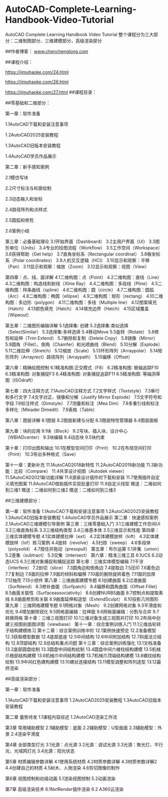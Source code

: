 # AutoCAD-Complete-Learning-Handbook-Video-Tutorial
AutoCAD Complete Learning Handbook Video Tutorial
整个课程分为三大部分：二维制图部分、三维建模部分，高级渲染部分

##作者博客：
www.chenchenglong.com

##课程介绍：

https://jimuhaoke.com/24.html

https://jimuhaoke.com/26.html

https://jimuhaoke.com/27.html
##课程目录：

##零基础和二维部分：

第一章：软件准备

1.1AutoCAD下载和安装注意事项

1.2AutoCAD2025安装教程

1.3AutoCAD旧版本安装教程

1.4AutoCAD学员作品展示


第二章：新手感知案例

2.1模仿写块

2.2尺寸标注与轮廓绘制

2.3动态输入和坐标

2.4路径阵列和点样式

2.5圆弧和修剪

2.6案例小结

第三章：必备基础理论
3.1开始界面（Dashboard）
3.2主用户界面（UI）
3.3图形单位（Units）
3.4专业的绘图流程（Workflow）
3.5工作空间（Workspace）
3.6获得帮助（Get help）
3.7直角坐标系（Rectangular coordinat）
3.8极坐标系（Polar coordinates）
3.9人机交互逻辑（HCI）
3.10显示和观察：平移（Pan）
3.11显示和观察：缩放（Zoom）
3.12显示和观察：视图（View）

第四章：点、线、面详解
4.1二维构图：点（Point）
4.2二维构图：直线（Line）
4.3二维构图：构造线和射线（Xline Ray）
4.4二维构图：多段线（Pline）
4.5二维构图：样条曲线（spline）
4.6二维构图：圆（circle）
4.7二维构图：圆弧（Arc）
4.8二维构图：椭圆（ellipse）
4.9二维构图：矩形（rectang）
4.10二维构图：多边形（polygon）
4.11二维构图：多线（Multiple line）
4.12图案填充（Hatch）
4.13颜色填充（Hatch）
4.14填充边界（Hatch）
4.15区域覆盖（Wipeout）

第五章：二维图形编辑详解
5.1选择集∶ 创建
5.2选择集∶类似选择（SelectSimilar）
5.3选择集∶多样选择
5.4移动Move
5.5旋转（Rotate）
5.6修剪和延伸（Trim Extend）
5.7删除和复制（Delete Copy）
5.8镜像（Mirror）
5.9圆角（Fillet）、倒角（Chamfer）和光顺曲线（Blend）
5.10分解（Explode）
5.11二维拉伸（Stretch）
5.12缩放（Scale）
5.13环形阵列（Arraypolar）
5.14矩形阵列（Arrayrect）路径阵列（Arraypath）
5.15偏移（Offset）

第六章：精确绘图控制
6.1精准构图∶正交模式（F8）
6.2精准构图∶ 极轴追踪F10
6.3精准构图∶ 对象捕捉F3
6.4精准构图∶ 对象捕捉追踪F11
6.5精准构图∶ 等轴测草图（ISOdraft）

第七章：四大注释方式
7.1AutoCAD注释方式
7.2文字样式（Textstyle）
7.3单行和多行文字
7.4文字对正、镜像和分解（Justify Mirror Explode）
7.5文字符号和字段
7.6标注样式（Dimstyle）
7.7测量和标注（Mea Dim）
7.8多重引线和标注多样化（Mleader Dimedit）
7.9表格（Table）

第八章：图层详解
8.1图层
8.2图层新建与分配
8.3图层特性管理器
8.4图层面板

第九章：块的应用
9.1块（Block）
9.2写块、插入块、设计中心（WBIADcenter）
9.3块编辑
9.4动态块
9.5块约束

第十章：打印出图和输出
10.1在模型空间打印（Print）
10.2在布局空间打印（Print）
10.3导出多种格式（Save）

第十一章：更新补充
11.1AutoCAD2018新特性
11.2AutoCAD2019新功能
11.3新功能：比较（Compare）
11.4共享设计视图（Autodek viewer）
11.5AutoCAD2021新功能详解
11.6源泉设计插件的下载和安装
11.7使用插件自定义填充图案
11.8AutoCAD借助插件实现批量打印
11.9自定义线型
赠送：二维如何到三维1
赠送：二维如何到三维2
赠送：二维如何到三维3

##三维建模部分：

第一章：软件准备
1.1AutoCAD下载和安装注意事项
1.2AutoCAD2025安装教程
1.3AutoCAD旧版本安装教程
1.4AutoCAD学员作品展示
第二章：快速感知案例
2.1AutoCAD三维建模引导案例
第三章：三维零基础入门
3.1三维建模工作空间UI
3.2三维直角标系
3.3三维结构类型
3.4三维基本体
3.5三维显示和性能
第四章：三维实体建模专题
4.1实体建模拉伸（ext）
4.2实体建模放样（loft）
4.3实体建模放样（lof）练习案例
4.4旋转（revolve）
4.5扫掠（sweep）
4.6多段体（polysolid）
4.7按住并拖动（presspull）
第五章：布尔运算
5.1并集（union）
5.2差集（subtract）
5.3交集（intersect）
第六章：精准三维工具
6.1UCS
6.2动态UCS
6.3三维对象捕捉和捕捉追踪
第七章：三维实体模型编辑
7.1干涉（interfere）
7.2剖切（slice）
7.3圆角边和倒角边
7.4提取边
7.5压印
7.6着色边
7.7复制边
7.8面的拉伸
7.9面的倾斜和偏移
7.10面的删除旋转着色
7.11面的加厚
7.12抽壳
7.13小控件
第八章：三维曲面建模专题
8.1创建曲面
8.2过渡曲面（Surfblend）
8.3修补曲面（Surfpatch）
8.4偏移和圆角曲面（Offset Fillet）
8.5曲面关联性（Surfaceassociativity）
8.6创建NURBS曲面
8.7控制点和提取素线
8.8曲面修剪和关联
8.9曲面延伸和造型（ExtendSculpt）
8.10投影几何图形
第九章：三维网格建模专题
9.1网格对象（Mesh）
9.2创建网格对象
9.3平滑度和优化
9.4增加删除锐化
9.5网格面编辑：拉伸面
9.6网格面编辑：分割与合并
9.7转换网格
第十章：三维三视图打印
10.1三维对象生成三视图并打印
10.2布局中创建三视图剖面图详图（viewbase）
第十一章：综合案例训练入门
11.1三维齿轮转子结构建模练习
第十二章：综合案例训练中阶
12.1案例快速预览
12.2准备模型
12.3获取模型数据
12.4底部底座
12.5中间结构
12.6中间附加结构
12.7斜面法兰结构
12.8顶部结构
12.9总结和重点问题
第十三章：综合案例训练强化
13.1文档准备
13.2底部圆盘绘制
13.3圆盘中间结构绘制
13.4圆盘中间六棱柱结构建模
13.5机械爪根部结构建模
13.6机械爪中间结构建模
13.7机械爪顶端结构建模
13.8螺纹结构绘制
13.9中间红色建构建模
13.10螺丝连接结构
13.11模型调整和阵列造型
13.12最终渲染

##高级渲染部分：

第一章：软件准备

1.1AutoCAD下载和安装注意事项
1.2AutoCAD2025安装教程
1.3AutoCAD旧版本安装教程

第二章 蓄势待发
1.1课程内容综述
1.2AutoCAD渲染工作流

第3章 常用辅助模型
2.1辅助模型：底面
2.2辅助模型：U型曲面
2.3辅助模型：外景
2.4渲染平滑度

第4章 全部类型灯光
3.1光源：点光源
3.2光源：调试光源
3.3光源：聚光灯、平行光、光域网灯光
3.4光源：阳光状态

第5章 材质编辑参数详解
4.1使用系统材质
4.2材质参数详解
4.3材质参数详解2
4.4创建自己的材质
4.5树木、人物渲染
4.6剪切图像的制作

第6章 视图控制和初级动画
5.1渲染视图控制
5.2动画渲染

第7章 高级渲染技术
6.1NxtRender插件渲染
6.2 A360云渲染
